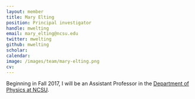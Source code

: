 ```yaml
---
layout: member
title: Mary Elting
position: Principal investigator
handle: mwelting
email: mary_elting@ncsu.edu
twitter: mwelting
github: mwelting
scholar: 
calendar: 
image: /images/team/mary-elting.png
cv: 
---
```


Beginning in Fall 2017, I will be an Assistant Professor in the [Department of Physics at NCSU](http://physics.ncsu.edu).